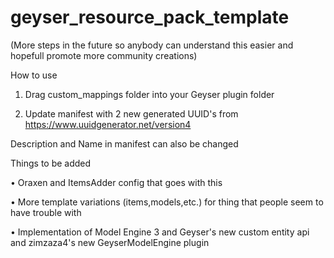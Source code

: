 # geyser_resource_pack_template
(More steps in the future so anybody can understand this easier and hopefull promote more community creations)

How to use 

1. Drag custom_mappings folder into your Geyser plugin folder

2. Update manifest with 2 new generated UUID's from https://www.uuidgenerator.net/version4

Description and Name in manifest can also be changed

Things to be added

• Oraxen and ItemsAdder config that goes with this

• More template variations (items,models,etc.) for thing that people seem to have trouble with

• Implementation of Model Engine 3 and Geyser's new custom entity api and zimzaza4's new GeyserModelEngine plugin

